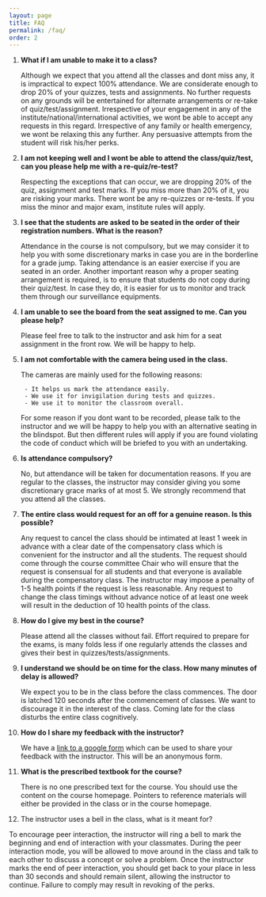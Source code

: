 ```yaml
---
layout: page
title: FAQ
permalink: /faq/
order: 2
---
```


1. **What if I am unable to make it to a class?**

    Although we expect that you attend all the classes and dont miss any, it is impractical to expect 100% attendance. We are considerate enough to drop 20% of your quizzes, tests and assignments. No further requests on any grounds will be entertained for alternate arrangements or re-take of quiz/test/assignment. Irrespective of your engagement in any of the institute/national/international activities, we wont be able to accept any requests in this regard. Irrespective of any family or health emergency, we wont be relaxing this any further. Any persuasive attempts from the student will risk his/her perks. 
1. **I am not keeping well and I wont be able to attend the class/quiz/test, can you please help me with a re-quiz/re-test?**

    Respecting the exceptions that can occur, we are dropping 20% of the quiz, assignment and test marks. If you miss more than 20% of it, you are risking your marks. There wont be any re-quizzes or re-tests. If you miss the minor and major exam, institute rules will apply.

1. **I see that the students are asked to be seated in the order of their registration numbers. What is the reason?**
    
    Attendance in the course is not compulsory, but we may consider it to help you with some discretionary marks in case you are in the borderline for a grade jump. Taking attendance is an easier exercise if you are seated in an order. Another important reason why a proper seating arrangement is required, is to ensure that students do not copy during their quiz/test. In case they do, it is easier for us to monitor and track them through our surveillance equipments. 

1. **I am unable to see the board from the seat assigned to me. Can you please help?**

    Please feel free to talk to the instructor and ask him for a seat assignment in the front row. We will be happy to help.

1. **I am not comfortable with the camera being used in the class.**

    The cameras are mainly used for the following reasons:

        - It helps us mark the attendance easily. 
        - We use it for invigilation during tests and quizzes. 
        - We use it to monitor the classroom overall.

    For some reason if you dont want to be recorded, please talk to the instructor and we will be happy to help you with an alternative seating in the blindspot. But then different rules will apply if you are found violating the code of conduct which will be briefed to you with an undertaking.

1. **Is attendance compulsory?**
   
   No, but attendance will be taken for documentation reasons. If you are regular to the classes, the instructor may consider giving you some discretionary grace marks of at most 5. We strongly recommend that you attend all the classes. 

1. **The entire class would request for an off for a genuine reason. Is this possible?**
   
   Any request to cancel the class should be intimated at least 1 week in advance with a clear date of the compensatory class which is convenient for the instructor and all the students. The request should come through the course committee Chair who will ensure that the request is consensual for all students and that everyone is available during the compensatory class. The instructor may impose a penalty of 1-5 health points if the request is less reasonable. Any request to change the class timings without advance notice of at least one week will result in the deduction of 10 health points of the class. 

1. **How do I give my best in the course?**

   Please attend all the classes without fail. Effort required to prepare for the exams, is many folds less if one regularly attends the classes and gives their best in quizzes/tests/assignments. 

1. **I understand we should be on time for the class. How many minutes of delay is allowed?**

   We expect you to be in the class before the class commences. The door is latched 120 seconds after the commencement of classes. We want to discourage it in the interest of the class. Coming late for the class disturbs the entire class cognitively. 

1. **How do I share my feedback with the instructor?** 
   
   We have a [link to a google form](https://docs.google.com/forms/d/e/1FAIpQLScbTmPY_GurY-UAc0sHV4lhfyqvs1SLCiJocWYhqtQFpP1c-g/viewform?usp=sf_link) which can be used to share your feedback with the instructor. This will be an anonymous form.

1. **What is the prescribed textbook for the course?**

   There is no one prescribed text for the course. You should use the content on the course homepage. Pointers to reference materials will either be provided in the class or in the course homepage.

1. The instructor uses a bell in the class, what is it meant for?

To encourage peer interaction, the instructor will ring a bell to mark the beginning and end of interaction with your classmates. During the peer interaction mode, you will be allowed to move around in the class and talk to each other to discuss a concept or solve a problem. Once the instructor marks the end of peer interaction, you should get back to your place in less than 30 seconds and should remain silent, allowing the instructor to continue. Failure to comply may result in revoking of the perks. 



